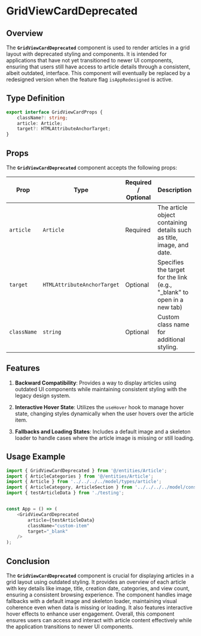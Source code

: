# GridViewCardDeprecated

## Overview
The **`GridViewCardDeprecated`** component is used to render articles in a grid layout with deprecated styling and components. 
It is intended for applications that have not yet transitioned to newer UI components, ensuring that users still have access to article details through a consistent, albeit outdated, interface. 
This component will eventually be replaced by a redesigned version when the feature flag `isAppRedesigned` is active.

## Type Definition 
```typescript
export interface GridViewCardProps {
    className?: string;
    article: Article;
    target?: HTMLAttributeAnchorTarget;
}
```

## Props
The **`GridViewCardDeprecated`** component accepts the following props:

| Prop       | Type       | Required / Optional | Description                                                               |
|------------|------------|----------------------|---------------------------------------------------------------------------|
| `article` | `Article`   | Required             | The article object containing details such as title, image, and date.              |
| `target` | `HTMLAttributeAnchorTarget`   | Optional            | Specifies the target for the link (e.g., "_blank" to open in a new tab) |
| `className` | `string`   | Optional             | Custom class name for additional styling.                                 |


## Features
1. **Backward Compatibility**:  Provides a way to display articles using outdated UI components while maintaining consistent styling with the legacy design system.

2. **Interactive Hover State**: Utilizes the `useHover` hook to manage hover state, changing styles dynamically when the user hovers over the article item.

3. **Fallbacks and Loading States**: Includes a default image and a skeleton loader to handle cases where the article image is missing or still loading.

## Usage Example

```typescript jsx
import { GridViewCardDeprecated } from '@/entities/Article';
import { ArticleCategories } from '@/entities/Article';
import { Article } from '../../../../model/types/article';
import { ArticleCategory, ArticleSection } from '../../../../model/consts/articleConsts';
import { testArticleData } from './testing';


const App = () => (
    <GridViewCardDeprecated
        article={testArticleData}
        className="custom-item"
        target="_blank"
    />
);
```
## Conclusion
The **`GridViewCardDeprecated`** component is crucial for displaying articles in a grid layout using outdated styling. It provides an overview of each article with key details like image, title, creation date, categories, and view count, ensuring a consistent browsing experience. The component handles image fallbacks with a default image and skeleton loader, maintaining visual coherence even when data is missing or loading. It also features interactive hover effects to enhance user engagement. Overall, this component ensures users can access and interact with article content effectively while the application transitions to newer UI components.
